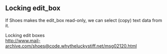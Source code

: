 Locking edit_box
----------------

If Shoes makes the edit_box read-only, we can select (copy) text data from it. <br>

Locking edit boxes <br>
<http://www.mail-archive.com/shoes@code.whytheluckystiff.net/msg02120.html>

